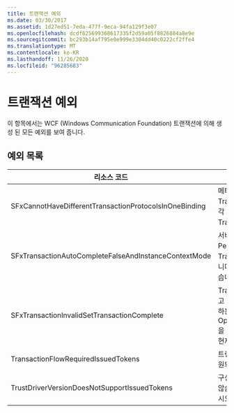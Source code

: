 ```yaml
---
title: 트랜잭션 예외
ms.date: 03/30/2017
ms.assetid: 1d27ed51-7eda-477f-9eca-94fa129f3e07
ms.openlocfilehash: dcdf825699368617335f2d59a05f8826884a8e9e
ms.sourcegitcommit: bc293b14af795e0e999e3304dd40c0222cf2ffe4
ms.translationtype: MT
ms.contentlocale: ko-KR
ms.lasthandoff: 11/26/2020
ms.locfileid: "96285683"
---
```

# <a name="transaction-exceptions"></a>트랜잭션 예외

이 항목에서는 WCF (Windows Communication Foundation) 트랜잭션에 의해 생성 된 모든 예외를 보여 줍니다.  
  
## <a name="exception-list"></a>예외 목록  
  
|리소스 코드|리소스 문자열|  
|-------------------|---------------------|  
|SFxCannotHaveDifferentTransactionProtocolsInOneBinding|메타데이터에서 가져오는 정책 정보는 각 작업의 TransactionProtocol에 여러 값을 지정하지만 각 엔드포인트에는 하나의 TransactionProtocol만 지원됩니다.|  
|SFxTransactionAutoCompleteFalseAndInstanceContextMode|서비스의 InstanceContextMode가 PerSession이 아닐 경우 TransactionAutoComplete은 false일 수 없습니다. 지정된 계약 및 작업을 구현할 때 오류가 있습니다.|  
|SFxTransactionInvalidSetTransactionComplete|TransactionAutoComplete을 false로 설정하고 TransactionScopeRequired를 true로 설정하는 경우에만 작업에서 OperationContext.SetTransactionComplete을 호출할 수 있습니다. 잘못된 시나리오이므로 현재 트랜잭션이 종료되었습니다.|  
|TransactionFlowRequiredIssuedTokens|트랜잭션을 이동하려면 발급된 토큰의 이동도 지원되어야 합니다.|  
|TrustDriverVersionDoesNotSupportIssuedTokens|구성된 트러스트 버전이 발급된 토큰을 지원하지 않습니다. WSTrustFeb2005 이상을 사용하십시오.|
